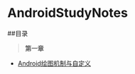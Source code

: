 # AndroidStudyNotes
##<font face="STCAIYUN">目录</font>
>**第一章**

*	<font color=#00CED1>[Android绘图机制与自定义](https://github.com/hyr0318/AndroidStudyNotes/blob/master/Chapter1%20Android%E8%87%AA%E5%AE%9A%E4%B9%89View/Android%20%E7%BB%98%E5%9B%BE%E6%9C%BA%E5%88%B6%E4%B8%8E%E5%A4%84%E7%90%86%E6%8A%80%E5%B7%A7.md "Android绘图机制与自定义")</font>